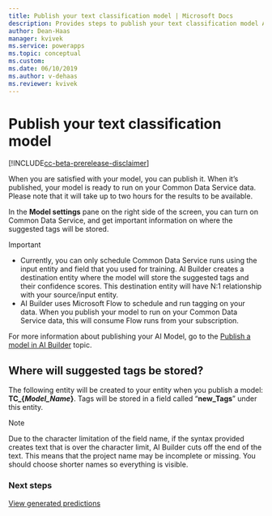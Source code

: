 ```yaml
---
title: Publish your text classification model | Microsoft Docs
description: Provides steps to publish your text classification model AI Builder.
author: Dean-Haas
manager: kvivek
ms.service: powerapps
ms.topic: conceptual
ms.custom: 
ms.date: 06/10/2019
ms.author: v-dehaas
ms.reviewer: kvivek
---
```


# Publish your text classification model

[!INCLUDE[cc-beta-prerelease-disclaimer](./includes/cc-beta-prerelease-disclaimer.md)]

When you are satisfied with your model, you can publish it. When it’s published, your model is ready to run on your Common Data Service data. Please note that it will take up to two hours for the results to be available.

In the **Model settings** pane on the right side of the screen, you can turn on Common Data Service, and get important information on where the suggested tags will be stored.

>[!IMPORTANT]
>
>- Currently, you can only schedule Common Data Service runs using the input entity and field that you used for training. AI Builder creates a destination entity where the model will store the suggested tags and their confidence scores. This destination entity will have N:1 relationship with your source/input entity.
>- AI Builder uses Microsoft Flow to schedule and run tagging on your data. When you publish your model to run on your Common Data Service data, this will consume Flow runs from your subscription.

For more information about publishing your AI Model, go to the [Publish a model in AI Builder](publish-model-ai-builder.md) topic.

## Where will suggested tags be stored?
The following entity will be created to your entity when you publish a model: **TC_{*Model_Name*}**.
Tags will be stored in a field called “**new_Tags**” under this entity.

> [!NOTE]
>
> Due to the character limitation of the field name, if the syntax provided creates text that is over the character limit, AI Builder cuts off the end of the text. This means that the project name may be incomplete or missing. You should choose shorter names so everything is visible.


### Next steps
[View generated predictions](text-classification-view-predictions.md)
